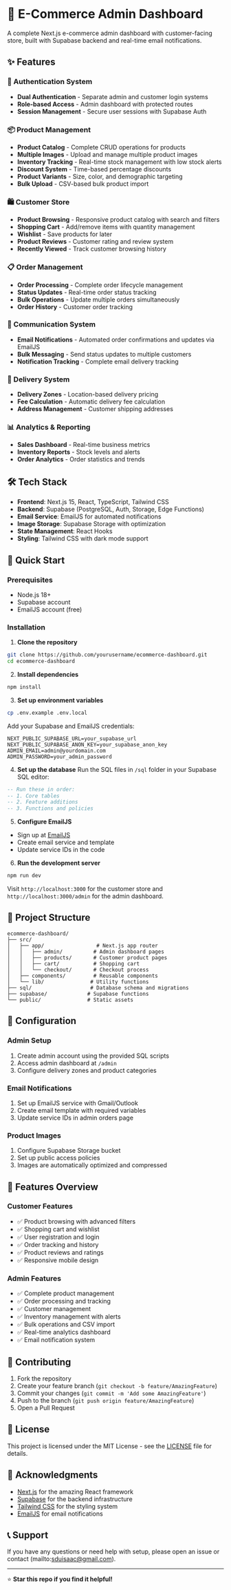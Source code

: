 # 🛒 E-Commerce Admin Dashboard

A complete Next.js e-commerce admin dashboard with customer-facing store, built with Supabase backend and real-time email notifications.

## ✨ Features

### 🔐 Authentication System
- **Dual Authentication** - Separate admin and customer login systems
- **Role-based Access** - Admin dashboard with protected routes
- **Session Management** - Secure user sessions with Supabase Auth

### 📦 Product Management
- **Product Catalog** - Complete CRUD operations for products
- **Multiple Images** - Upload and manage multiple product images
- **Inventory Tracking** - Real-time stock management with low stock alerts
- **Discount System** - Time-based percentage discounts
- **Product Variants** - Size, color, and demographic targeting
- **Bulk Upload** - CSV-based bulk product import

### 🛍️ Customer Store
- **Product Browsing** - Responsive product catalog with search and filters
- **Shopping Cart** - Add/remove items with quantity management
- **Wishlist** - Save products for later
- **Product Reviews** - Customer rating and review system
- **Recently Viewed** - Track customer browsing history

### 📋 Order Management
- **Order Processing** - Complete order lifecycle management
- **Status Updates** - Real-time order status tracking
- **Bulk Operations** - Update multiple orders simultaneously
- **Order History** - Customer order tracking

### 📧 Communication System
- **Email Notifications** - Automated order confirmations and updates via EmailJS
- **Bulk Messaging** - Send status updates to multiple customers
- **Notification Tracking** - Complete email delivery tracking

### 🚚 Delivery System
- **Delivery Zones** - Location-based delivery pricing
- **Fee Calculation** - Automatic delivery fee calculation
- **Address Management** - Customer shipping addresses

### 📊 Analytics & Reporting
- **Sales Dashboard** - Real-time business metrics
- **Inventory Reports** - Stock levels and alerts
- **Order Analytics** - Order statistics and trends

## 🛠️ Tech Stack

- **Frontend**: Next.js 15, React, TypeScript, Tailwind CSS
- **Backend**: Supabase (PostgreSQL, Auth, Storage, Edge Functions)
- **Email Service**: EmailJS for automated notifications
- **Image Storage**: Supabase Storage with optimization
- **State Management**: React Hooks
- **Styling**: Tailwind CSS with dark mode support

## 🚀 Quick Start

### Prerequisites
- Node.js 18+ 
- Supabase account
- EmailJS account (free)

### Installation

1. **Clone the repository**
```bash
git clone https://github.com/yourusername/ecommerce-dashboard.git
cd ecommerce-dashboard
```

2. **Install dependencies**
```bash
npm install
```

3. **Set up environment variables**
```bash
cp .env.example .env.local
```

Add your Supabase and EmailJS credentials:
```env
NEXT_PUBLIC_SUPABASE_URL=your_supabase_url
NEXT_PUBLIC_SUPABASE_ANON_KEY=your_supabase_anon_key
ADMIN_EMAIL=admin@yourdomain.com
ADMIN_PASSWORD=your_admin_password
```

4. **Set up the database**
Run the SQL files in `/sql` folder in your Supabase SQL editor:
```sql
-- Run these in order:
-- 1. Core tables
-- 2. Feature additions  
-- 3. Functions and policies
```

5. **Configure EmailJS**
- Sign up at [EmailJS](https://emailjs.com)
- Create email service and template
- Update service IDs in the code

6. **Run the development server**
```bash
npm run dev
```

Visit `http://localhost:3000` for the customer store and `http://localhost:3000/admin` for the admin dashboard.

## 📁 Project Structure

```
ecommerce-dashboard/
├── src/
│   ├── app/                 # Next.js app router
│   │   ├── admin/          # Admin dashboard pages
│   │   ├── products/       # Customer product pages
│   │   ├── cart/           # Shopping cart
│   │   └── checkout/       # Checkout process
│   ├── components/         # Reusable components
│   └── lib/               # Utility functions
├── sql/                   # Database schema and migrations
├── supabase/             # Supabase functions
└── public/               # Static assets
```

## 🔧 Configuration

### Admin Setup
1. Create admin account using the provided SQL scripts
2. Access admin dashboard at `/admin`
3. Configure delivery zones and product categories

### Email Notifications
1. Set up EmailJS service with Gmail/Outlook
2. Create email template with required variables
3. Update service IDs in admin orders page

### Product Images
1. Configure Supabase Storage bucket
2. Set up public access policies
3. Images are automatically optimized and compressed

## 📱 Features Overview

### Customer Features
- ✅ Product browsing with advanced filters
- ✅ Shopping cart and wishlist
- ✅ User registration and login
- ✅ Order tracking and history
- ✅ Product reviews and ratings
- ✅ Responsive mobile design

### Admin Features
- ✅ Complete product management
- ✅ Order processing and tracking
- ✅ Customer management
- ✅ Inventory management with alerts
- ✅ Bulk operations and CSV import
- ✅ Real-time analytics dashboard
- ✅ Email notification system

## 🤝 Contributing

1. Fork the repository
2. Create your feature branch (`git checkout -b feature/AmazingFeature`)
3. Commit your changes (`git commit -m 'Add some AmazingFeature'`)
4. Push to the branch (`git push origin feature/AmazingFeature`)
5. Open a Pull Request

## 📄 License

This project is licensed under the MIT License - see the [LICENSE](LICENSE) file for details.

## 🙏 Acknowledgments

- [Next.js](https://nextjs.org/) for the amazing React framework
- [Supabase](https://supabase.com/) for the backend infrastructure
- [Tailwind CSS](https://tailwindcss.com/) for the styling system
- [EmailJS](https://emailjs.com/) for email notifications

## 📞 Support

If you have any questions or need help with setup, please open an issue or contact (mailto:sduisaac@gmail.com).

---

⭐ **Star this repo if you find it helpful!**
